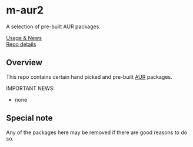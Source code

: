 # m-aur2
A selection of pre-built AUR packages.

[Usage & News](../../../m-repo-info/blob/master/README.md)<br>
[Repo details](../../../m-aur/releases/tag/x86_64)

## Overview
This repo contains certain hand picked and pre-built [AUR](https://aur.archlinux.org/packages) packages.

IMPORTANT NEWS:<br>
- none

## Special note
Any of the packages here may be removed if there are good reasons to do so.
